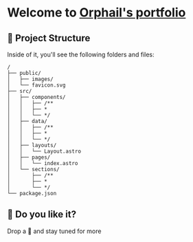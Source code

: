 # Welcome to [Orphail's portfolio](https://orphail.dev)

## 🚀 Project Structure

Inside of it, you'll see the following folders and files:

```
/
├── public/
│   ├── images/
│   └── favicon.svg
├── src/
│   ├── components/
│   │   ├── /**
│   │   ├── *
│   │   └── */
│   ├── data/
│   │   ├── /**
│   │   ├── *
│   │   └── */
│   ├── layouts/
│   │   └── Layout.astro
│   ├── pages/
│   │   └── index.astro
│   └── sections/
│       ├── /**
│       ├── *
│       └── */
└── package.json
```


## 👀 Do you like it?

Drop a 🌟 and stay tuned for more